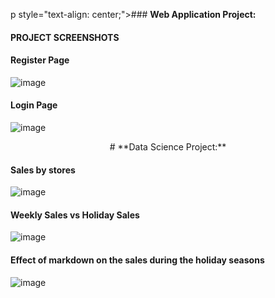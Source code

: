 p style="text-align: center;">### **Web Application Project:**</p>

#### **PROJECT SCREENSHOTS**

#### Register Page
![image](https://user-images.githubusercontent.com/48374660/130668154-de3780c9-7016-4bf4-911f-270fdc1c9c3d.png)

#### Login Page
![image](https://user-images.githubusercontent.com/48374660/130668299-89f432f7-cd27-4c0a-b8b7-d9ad4eb00cc4.png)



<center># **Data Science Project:**</center>

#### Sales by stores
![image](https://user-images.githubusercontent.com/48374660/131227773-75ab7377-846e-4310-affe-8704d64ca53a.png)

#### Weekly Sales vs Holiday Sales
![image](https://user-images.githubusercontent.com/48374660/131227789-71abde5e-9c38-4a27-810d-beeb009773e8.png)

#### Effect of markdown on the sales during the holiday seasons
![image](https://user-images.githubusercontent.com/48374660/131227870-d0c159a0-620a-47c3-8ede-751199879c5a.png)


